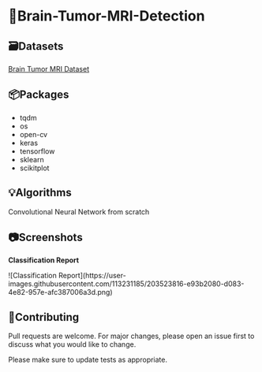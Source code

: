 # 🧠Brain-Tumor-MRI-Detection

## 🗃️Datasets

[Brain Tumor MRI Dataset](https://www.kaggle.com/datasets/masoudnickparvar/brain-tumor-mri-dataset)

## 📦Packages

- tqdm
- os
- open-cv
- keras
- tensorflow
- sklearn
- scikitplot

## 💡Algorithms
Convolutional Neural Network from scratch

## 📷Screenshots

<p><b>Classification Report</b></p>
![Classification Report](https://user-images.githubusercontent.com/113231185/203523816-e93b2080-d083-4e82-957e-afc387006a3d.png)


## 👋Contributing

Pull requests are welcome. For major changes, please open an issue first
to discuss what you would like to change.

Please make sure to update tests as appropriate.



